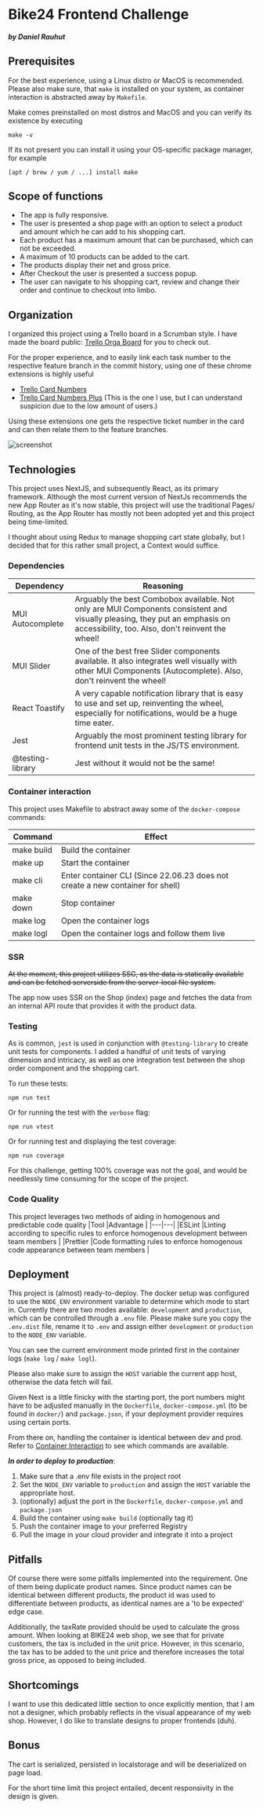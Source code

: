 # Bike24 Frontend Challenge

##### by Daniel Rauhut

## Prerequisites

For the best experience, using a Linux distro or MacOS is recommended. Please also make sure, that `make` is installed on your system, as container interaction is abstracted away by `Makefile`.

Make comes preinstalled on most distros and MacOS and you can verify its existence by executing

```
make -v
```

If its not present you can install it using your OS-specific package manager, for example

```
[apt / brew / yum / ...] install make
```

## Scope of functions

- The app is fully responsive.
- The user is presented a shop page with an option to select a product and amount which he can add to his shopping cart.
- Each product has a maximum amount that can be purchased, which can not be exceeded.
- A maximum of 10 products can be added to the cart.
- The products display their net and gross price.
- After Checkout the user is presented a success popup.
- The user can navigate to his shopping cart, review and change their order and continue to checkout into limbo.

## Organization

I organized this project using a Trello board in a Scrumban style. I have made the board public: [Trello Orga Board](https://trello.com/invite/b/TMoec0Zp/ATTI5307547e302d5a34ec4620468ff2c7b6F2FAC534/tech-challenge-frontend) for you to check out.

For the proper experience, and to easily link each task number to the respective feature branch in the commit history, using one of these chrome extensions is highly useful

- [Trello Card Numbers](https://chrome.google.com/webstore/detail/trello-card-numbers/kadpkdielickimifpinkknemjdipghaf)
- [Trello Card Numbers Plus](https://chrome.google.com/webstore/detail/trello-card-numbers-plus/ncibjlmfhjcjnphnpphgphbflpdpliei) (This is the one I use, but I can understand suspicion due to the low amount of users.)

Using these extensions one gets the respective ticket number in the card and can then relate them to the feature branches.

![screenshot](https://i.imgur.com/cDakO4f.png)

## Technologies

This project uses NextJS, and subsequently React, as its primary framework. Although the most current version of NextJs recommends the new App Router as it's now stable, this project will use the traditional Pages/ Routing, as the App Router has mostly not been adopted yet and this project being time-limited.

I thought about using Redux to manage shopping cart state globally, but I decided that for this rather small project, a Context would suffice.

### Dependencies

| Dependency       | Reasoning                                                                                                                                                                       |
| ---------------- | ------------------------------------------------------------------------------------------------------------------------------------------------------------------------------- |
| MUI Autocomplete | Arguably the best Combobox available. Not only are MUI Components consistent and visually pleasing, they put an emphasis on accessibility, too. Also, don't reinvent the wheel! |
| MUI Slider       | One of the best free Slider components available. It also integrates well visually with other MUI Components (Autocomplete). Also, don't reinvent the wheel!                    |
| React Toastify   | A very capable notification library that is easy to use and set up, reinventing the wheel, especially for notifications, would be a huge time eater.                            |
| Jest             | Arguably the most prominent testing library for frontend unit tests in the JS/TS environment.                                                                                   |
| @testing-library | Jest without it would not be the same!                                                                                                                                          |

### <a id="container"></a> Container interaction

This project uses Makefile to abstract away some of the `docker-compose` commands:

| Command    | Effect                                                                         |
| ---------- | ------------------------------------------------------------------------------ |
| make build | Build the container                                                            |
| make up    | Start the container                                                            |
| make cli   | Enter container CLI (Since 22.06.23 does not create a new container for shell) |
| make down  | Stop container                                                                 |
| make log   | Open the container logs                                                        |
| make logl  | Open the container logs and follow them live                                   |

### SSR

~~At the moment, this project utilizes SSG, as the data is statically available and can be fetched serverside from the server-local file system.~~

The app now uses SSR on the Shop (index) page and fetches the data from an internal API route that provides it with the product data.

### Testing

As is common, `jest` is used in conjunction with `@testing-library` to create unit tests for components. I added a handful of unit tests of varying dimension and intricacy, as well as one integration test between the shop order component and the shopping cart.

To run these tests:

```
npm run test
```

Or for running the test with the `verbose` flag:

```
npm run vtest
```

Or for running test and displaying the test coverage:

```
npm run coverage
```

For this challenge, getting 100% coverage was not the goal, and would be needlessly time consuming for the scope of the project.

### Code Quality

This project leverages two methods of aiding in homogenous and predictable code quality
|Tool |Advantage |
|---|---|
|ESLint |Linting according to specific rules to enforce homogenous development between team members |
|Prettier |Code formatting rules to enforce homogenous code appearance between team members |

## Deployment

This project is (almost) ready-to-deploy. The docker setup was configured to use the `NODE_ENV` environment variable to determine which mode to start in. Currently there are two modes available: `development` and `production`, which can be controlled through a `.env` file. Please make sure you copy the `.env.dist` file, rename it to `.env` and assign either `development` or `production` to the `NODE_ENV` variable.

You can see the current environment mode printed first in the container logs (`make log` / `make logl`).

Please also make sure to assign the `HOST` variable the current app host, otherwise the data fetch will fail.

Given Next is a little finicky with the starting port, the port numbers might have to be adjusted manually in the `Dockerfile`, `docker-compose.yml` (to be found in `docker/`) and `package.json`, if your deployment provider requires using certain ports.

From there on, handling the container is identical between dev and prod. Refer to [Container Interaction](#container) to see which commands are available.

**_In order to deploy to production_**:

1. Make sure that a .env file exists in the project root
2. Set the `NODE_ENV` variable to `production` and assign the `HOST` variable the appropriate host.
3. (optionally) adjust the port in the `Dockerfile`, `docker-compose.yml` and `package.json`
4. Build the container using `make build` (optionally tag it)
5. Push the container image to your preferred Registry
6. Pull the image in your cloud provider and integrate it into a project

## Pitfalls

Of course there were some pitfalls implemented into the requirement. One of them being duplicate product names. Since product names can be identical between different products, the product id was used to differentiate between products, as identical names are a 'to be expected' edge case.

Additionally, the taxRate provided should be used to calculate the gross amount. When looking at BIKE24 web shop, we see that for private customers, the tax is included in the unit price. However, in this scenario, the tax has to be added to the unit price and therefore increases the total gross price, as opposed to being included.

## Shortcomings

I want to use this dedicated little section to once explicitly mention, that I am not a designer, which probably reflects in the visual appearance of my web shop. However, I do like to translate designs to proper frontends (duh).

## Bonus

The cart is serialized, persisted in localstorage and will be deserialized on page load.

For the short time limit this project entailed, decent responsivity in the design is given.
